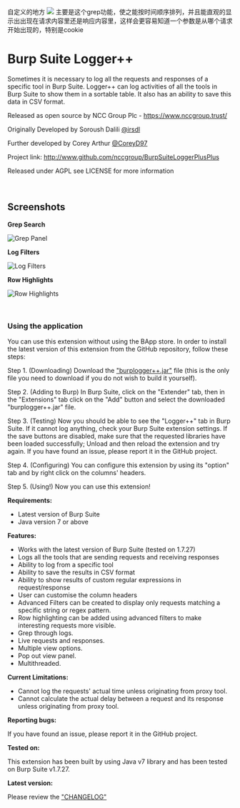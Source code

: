 自定义的地方
<img src="https://adddd-1251699369.cos.ap-shanghai.myqcloud.com/20200412162909.png"/>
主要是这个grep功能，使之能按时间顺序排列，并且能直观的显示出出现在请求内容里还是响应内容里，这样会更容易知道一个参数是从哪个请求开始出现的，特别是cookie



Burp Suite Logger++
=======================
Sometimes it is necessary to log all the requests and responses of a specific tool in Burp Suite. Logger++ can log activities of all the tools in Burp Suite to show them in a sortable table. It also has an ability to save this data in CSV format.

Released as open source by NCC Group Plc - https://www.nccgroup.trust/

Originally Developed by Soroush Dalili [@irsdl](https://twitter.com/irsdl)

Further developed by Corey Arthur [@CoreyD97](https://twitter.com/CoreyD97)

Project link: http://www.github.com/nccgroup/BurpSuiteLoggerPlusPlus

Released under AGPL see LICENSE for more information

<br />

Screenshots
----------------------

<b>Grep Search</b>

![Grep Panel](https://i.imgur.com/1ORZr4x.png)

<b>Log Filters</b>

![Log Filters](https://i.imgur.com/mgWgcPT.jpg)

<b>Row Highlights</b>

![Row Highlights](https://i.imgur.com/xGYbx38g.jpg)

<br />


### Using the application

You can use this extension without using the BApp store. In order to install the latest version of this extension from the GitHub repository, follow these steps:

Step 1. (Downloading) Download the ["burplogger++.jar"](burplogger++.jar) file (this is the only file you need to download if you do not wish to build it yourself).

Step 2. (Adding to Burp) In Burp Suite, click on the "Extender" tab, then in the "Extensions" tab click on the "Add" button and select the downloaded "burplogger++.jar" file.

Step 3. (Testing) Now you should be able to see the "Logger++" tab in Burp Suite. If it cannot log anything, check your Burp Suite extension settings. If the save buttons are disabled, make sure that the requested libraries have been loaded successfully; Unload and then reload the extension and try again. If you have found an issue, please report it in the GitHub project.

Step 4. (Configuring) You can configure this extension by using its "option" tab and by right click on the columns' headers.

Step 5. (Using!) Now you can use this extension!

<b>Requirements:</b>
- Latest version of Burp Suite
- Java version 7 or above

<b>Features:</b>

- Works with the latest version of Burp Suite (tested on 1.7.27)
- Logs all the tools that are sending requests and receiving responses
- Ability to log from a specific tool
- Ability to save the results in CSV format
- Ability to show results of custom regular expressions in request/response
- User can customise the column headers
- Advanced Filters can be created to display only requests matching a specific string or regex pattern.
- Row highlighting can be added using advanced filters to make interesting requests more visible.
- Grep through logs.
- Live requests and responses.
- Multiple view options.
- Pop out view panel.
- Multithreaded.

<b>Current Limitations:</b>

- Cannot log the requests' actual time unless originating from proxy tool.
- Cannot calculate the actual delay between a request and its response unless originating from proxy tool.

<b>Reporting bugs:</b>

If you have found an issue, please report it in the GitHub project.

<b>Tested on:</b>

This extension has been built by using Java v7 library and has been tested on Burp Suite v1.7.27.

<b>Latest version:</b>

Please review the ["CHANGELOG"](CHANGELOG)
